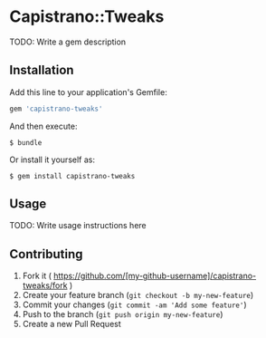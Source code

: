 # Capistrano::Tweaks

TODO: Write a gem description

## Installation

Add this line to your application's Gemfile:

```ruby
gem 'capistrano-tweaks'
```

And then execute:

    $ bundle

Or install it yourself as:

    $ gem install capistrano-tweaks

## Usage

TODO: Write usage instructions here

## Contributing

1. Fork it ( https://github.com/[my-github-username]/capistrano-tweaks/fork )
2. Create your feature branch (`git checkout -b my-new-feature`)
3. Commit your changes (`git commit -am 'Add some feature'`)
4. Push to the branch (`git push origin my-new-feature`)
5. Create a new Pull Request
